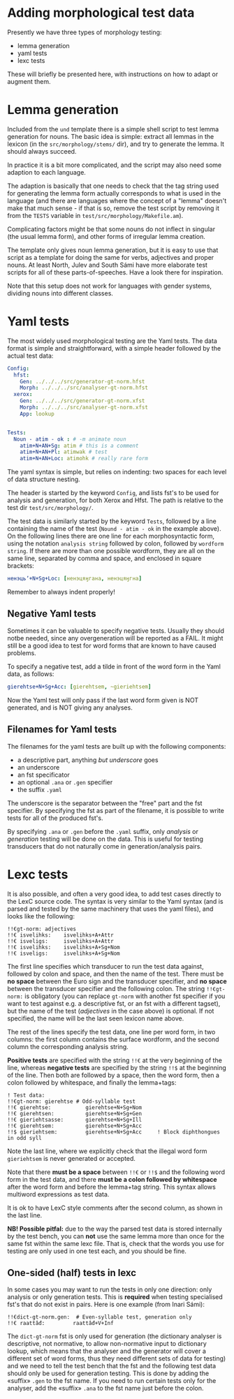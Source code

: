 # Adding morphological test data

Presently we have three types of morphology testing:


* lemma generation
* yaml tests
* lexc tests


These will briefly be presented here, with instructions on how to adapt or
augment them.


# Lemma generation


Included from the `und` template there is a simple shell script to test lemma
generation for nouns. The basic idea is simple: extract all lemmas in the
lexicon (in the `src/morphology/stems/` dir), and try to generate the lemma.
It should always succeed.


In practice it is a bit more complicated, and the script may also need some
adaption to each language.


The adaption is basically that one needs to check that the tag string used for
generating the lemma form actually corresponds to what is used in the language
(and there are languages where the concept of a "lemma" doesn't make that much
sense - if that is so, remove the test script by removing it from the `TESTS`
variable in `test/src/morphology/Makefile.am`).


Complicating factors might be that some nouns do not inflect in singular (the
usual lemma form), and other forms of irregular lemma creation.


The template only gives noun lemma generation, but it is easy to use that script
as a template for doing the same for verbs, adjectives and proper nouns. At least
North, Julev and South Sámi have more elaborate test scripts for all of these
parts-of-speeches. Have a look there for inspiration.


Note that this setup does not work for languages with gender systems, dividing
nouns into different classes. 


# Yaml tests


The most widely used morphological testing are the Yaml tests. The data format
is simple and straightforward, with a simple header followed by the actual test
data:


```yml
Config:
  hfst:
    Gen: ../../../src/generator-gt-norm.hfst
    Morph: ../../../src/analyser-gt-norm.hfst
  xerox:
    Gen: ../../../src/generator-gt-norm.xfst
    Morph: ../../../src/analyser-gt-norm.xfst
    App: lookup


Tests:
  Noun - atim - ok : # -m animate noun
    atim+N+AN+Sg: atim # this is a comment
    atim+N+AN+Pl: atimwak # test
    atim+N+AN+Loc: atimohk # really rare form
```


The yaml syntax is simple, but relies on indenting: two spaces for each level of
data structure nesting.


The header is started by the keyword `Config`, and lists fst's to be used for
analysis and generation, for both Xerox and Hfst. The path is relative to the
test dir `test/src/morphology/`.


The test data is similarly started by the keyword `Tests`, followed by a line
containing the name of the test (`Nound - atim - ok` in the example above).
On the following lines there are one line for each morphosyntactic form, using
the notation `analysis string` followed by colon, followed by
`wordform string`. If there are more than one possible wordform, they are all
on the same line, separated by comma and space, and enclosed in square brackets:


```yml
ненэцьʼ+N+Sg+Loc: [ненэцяӈгана, ненэцяӈгна]
```


Remember to always indent properly!


## Negative Yaml tests


Sometimes it can be valuable to specify negative tests. Usually they should
notbe needed, since any overgeneration will be reported as a FAIL. It might
still be a good idea to test for word forms that are known to have caused
problems.


To specify a negative test, add a tilde in front of the word form in the Yaml
data, as follows:


```yml
gierehtse+N+Sg+Acc: [gierehtsem, ~gieriehtsem]
```


Now the Yaml test will only pass if the last word form given is NOT generated,
and is NOT giving any analyses.


## Filenames for Yaml tests


The filenames for the yaml tests are built up with the following components:


* a descriptive part, anything *but underscore* goes
* an underscore
* an fst specificator
* an optional `.ana` or `.gen` specifier
* the suffix `.yaml`


The underscore is the separator between the "free" part and the fst specifier.
By specifying the fst as part of the filename, it is possible to write tests for
all of the produced fst's.


By specifying `.ana` or `.gen` before the `.yaml` suffix, only
*analysis* or *generation* testing will be done on the data. This is useful
for testing transducers that do not naturally come in generation/analysis pairs.


# Lexc tests


It is also possible, and often a very good idea, to add test cases directly to
the LexC source code. The syntax is very similar to the Yaml syntax (and is
parsed and tested by the same machinery that uses the yaml files), and looks
like the following:


```
!!€gt-norm: adjectives
!!€ isvelihks:    isvelihks+A+Attr
!!€ isveligs:     isvelihks+A+Attr
!!€ isvelihks:    isvelihks+A+Sg+Nom
!!€ isveligs:     isvelihks+A+Sg+Nom
```


The first line specifies which transducer to run the test data against, followed
by colon and space, and then the name of the test. There must be **no space**
between the Euro sign and the transducer specifier, and **no space** between the
transducer specifier and the following colon. The string `!!€gt-norm:` is
obligatory (you can replace `gt-norm` with another fst specifier if you want
to test against e.g. a descriptive fst, or an fst with a different tagset), but
the name of the test (*adjectives* in the case above) is optional. If not
specified, the name will be the last seen lexicon name above.


The rest of the lines specify the test data, one line per word form, in two
columns: the first column contains the surface wordform, and the second column
the corresponding analysis string.


**Positive tests** are specified with the string `!!€` at the very beginning
of the line, whereas **negative tests** are specified by the string `!!$` at
the beginning of the line. Then both are followed by a space, then the word
form, then a colon followed by whitespace, and finally the lemma+tags:


```
! Test data:
!!€gt-norm: gierehtse # Odd-syllable test
!!€ gierehtse:           gierehtse+N+Sg+Nom
!!€ gierehtsen:          gierehtse+N+Sg+Gen
!!€ gieriehtsasse:       gierehtse+N+Sg+Ill
!!€ gierehtsem:          gierehtse+N+Sg+Acc
!!$ gieriehtsem:         gierehtse+N+Sg+Acc     ! Block diphthongues in odd syll
```


Note the last line, where we explicitly check that the illegal word form
`gieriehtsem` is never generated or accepted.


Note that there **must be a space** between `!!€` or `!!$` and the following
word form in the test data, and there **must be a colon followed by whitespace**
after the word form and before the lemma+tag string. This syntax allows
multiword expressions as test data.


It is ok to have LexC style comments after the second column, as shown in the
last line.


**NB! Possible pitfal:** due to the way the parsed test data is stored internally
by the test bench, you can **not** use the same lemma more than once for the same
fst within the same lexc file. That is, check that the words you use for testing
are only used in one test each, and you should be fine.


## One-sided (half) tests in lexc


In some cases you may want to run the tests in only one direction: only analysis
or only generation tests. This is **required** when testing specialised fst's
that do not exist in pairs. Here is one example (from Inari Sámi):


```
!!€dict-gt-norm.gen:  # Even-syllable test, generation only
!!€ raattâđ:         raattâđ+V+Inf
```


The `dict-gt-norm` fst is only used for generation (the dictionary analyser
is descriptive, not normative, to allow non-normative input to dictionary lookup,
which means that the analyser and the generator will cover a different set of
word forms, thus they need different sets of data for testing)
and we need to tell the test bench that the fst and the following test data
should only be used for generation testing. This is done by adding the «suffix»
`.gen` to the fst name. If you need to run certain tests only for the analyser,
add the «suffix» `.ana` to the fst name just before the colon.

